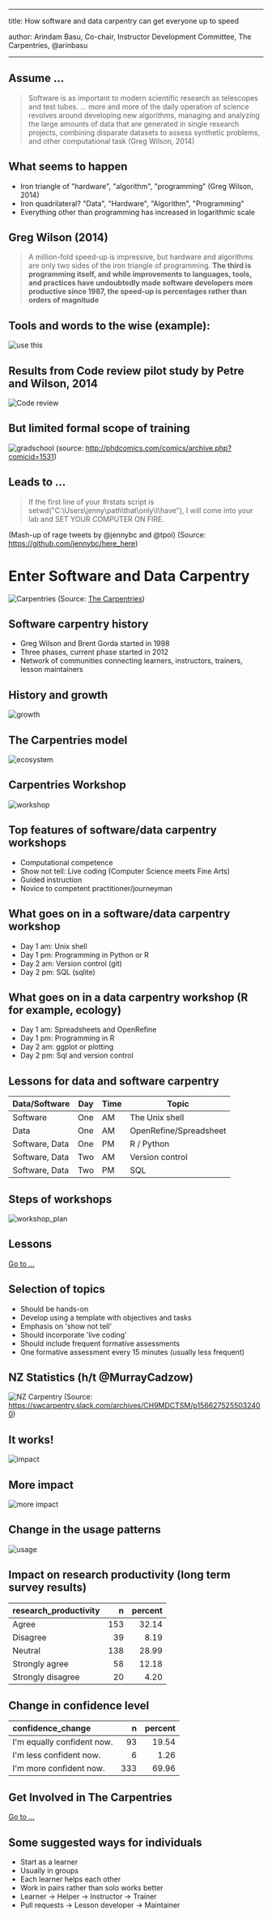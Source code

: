 
---
title: How software and data carpentry can get everyone up to speed

author: Arindam Basu, Co-chair, Instructor Development Committee, The Carpentries, @arinbasu

---


## Assume ...
> Software is as important to modern scientific research as telescopes and test tubes. ... more and more of the daily operation of science revolves around developing new algorithms, managing and analyzing the large amounts of data that are generated in single research projects, combining disparate datasets to assess synthetic problems, and other computational task (Greg Wilson, 2014)

## What seems to happen
- Iron triangle of "hardware", "algorithm", "programming" (Greg Wilson, 2014)
- Iron quadrilateral? "Data", "Hardware", "Algorithm", "Programming"
- Everything other than programming has increased in logarithmic scale

## Greg Wilson (2014)
> A million-fold speed-up is impressive, but hardware and algorithms are only two sides of the iron triangle of programming. **The   third is programming itself, and while improvements to languages,   tools, and practices have undoubtedly made software developers   more productive since 1987, the speed-up is percentages rather   than orders of magnitude**

## Tools and words to the wise (example):
![use this](usethis.png)

## Results from Code review pilot study by Petre and Wilson, 2014

![Code review](code_review.png)

## But limited formal scope of training
![gradschool](picture12.jpg)
(source: http://phdcomics.com/comics/archive.php?comicid=1531)

## Leads to ...

> If the first line of your #rstats script is setwd("C:\Users\jenny\path\that\only\I\have"), I will come into your lab and SET YOUR COMPUTER ON FIRE.

 (Mash-up of rage tweets by @jennybc and @tpoi)
 (Source: https://github.com/jennybc/here_here)

# Enter Software and Data Carpentry
![Carpentries](carpentry.png)
(Source: [The Carpentries](https://carpentries.org/))

## Software carpentry history
- Greg Wilson and Brent Gorda started in 1998
- Three phases, current phase started in 2012
- Network of communities connecting learners, instructors, trainers, lesson maintainers

## History and growth
![growth](SWCDChistory.png)

## The Carpentries model
![ecosystem](ecosystem.png)

## Carpentries Workshop
![workshop](carpentries_workshop.jpeg)

## Top features of software/data carpentry workshops
- Computational competence
- Show not tell: Live coding (Computer Science meets Fine Arts)
- Guided instruction
- Novice to competent practitioner/journeyman 

## What goes on in a software/data carpentry workshop
- Day 1 am: Unix shell
- Day 1 pm: Programming in Python or R
- Day 2 am: Version control (git)
- Day 2 pm: SQL (sqlite)

## What goes on in a data carpentry workshop (R for example, ecology)
- Day 1 am: Spreadsheets and OpenRefine
- Day 1 pm: Programming in R
- Day 2 am: ggplot or plotting
- Day 2 pm: Sql and version control

## Lessons for data and software carpentry

| Data/Software | Day  | Time | Topic |
|---------------|------|------|-------|
| Software      | One  | AM   | The Unix shell |
| Data          | One  | AM   | OpenRefine/Spreadsheet |
| Software, Data| One  | PM   | R / Python |
| Software, Data      | Two  | AM   | Version control |
| Software, Data      | Two  | PM   | SQL   |

## Steps of workshops
![workshop_plan](workshop_plan.png)

## Lessons
[Go to ...](https://datacarpentry.org/lessons/)


## Selection of topics
- Should be hands-on
- Develop using a template with objectives and tasks
- Emphasis on 'show not tell'
- Should incorporate 'live coding'
- Should include frequent formative assessments
- One formative assessment every 15 minutes (usually less frequent)

## NZ Statistics (h/t @MurrayCadzow)
![NZ Carpentry](nz_carpentry.png)
(Source: https://swcarpentry.slack.com/archives/CH9MDCTSM/p1566275255032400)

## It works!
![impact](impact.png)

## More impact
![more impact](impact_graphs.png)

## Change in the usage patterns
![usage](usage_change.png)

## Impact on research productivity (long term survey results)

|research_productivity |   n| percent|
|:---------------------|---:|-------:|
|Agree                 | 153|   32.14|
|Disagree              |  39|    8.19|
|Neutral               | 138|   28.99|
|Strongly agree        |  58|   12.18|
|Strongly disagree     |  20|    4.20|

## Change in confidence level

|confidence_change          |   n| percent|
|:--------------------------|---:|-------:|
|I'm equally confident now. |  93|   19.54|
|I'm less confident now.    |   6|    1.26|
|I'm more confident now.    | 333|   69.96|

## Get Involved in The Carpentries
 [Go to ...](https://carpentries.org/community/)
 
## Some suggested ways for individuals 
- Start as a learner
- Usually in groups 
- Each learner helps each other
- Work in pairs rather than solo works better
- Learner -> Helper -> Instructor -> Trainer
- Pull requests -> Lesson developer -> Maintainer
